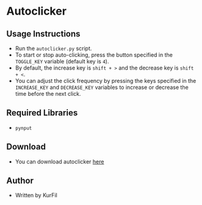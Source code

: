 # Autoclicker

## Usage Instructions
- Run the `autoclicker.py` script.
- To start or stop auto-clicking, press the button specified in the `TOGGLE_KEY` variable (default key is `4`).
- By default, the increase key is `shift + >` and the decrease key is `shift + <`.
- You can adjust the click frequency by pressing the keys specified in the `INCREASE_KEY` and `DECREASE_KEY` variables to increase or decrease the time before the next click.


## Required Libraries
- `pynput`

## Download
- You can download autoclicker [here](https://github.com/KurFil/AutoClicker/releases/tag/v1.1)

## Author
- Written by KurFil

